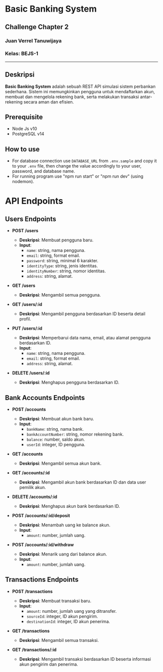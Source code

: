 # Basic Banking System  
## Challenge Chapter 2  

### Juan Verrel Tanuwijaya  
### Kelas: BEJS-1  

---

## Deskripsi

**Basic Banking System** adalah sebuah REST API simulasi sistem perbankan sederhana. Sistem ini memungkinkan pengguna untuk mendaftarkan akun, membuat dan mengelola rekening bank, serta melakukan transaksi antar-rekening secara aman dan efisien.

## Prerequisite
- Node Js v10
- PostgreSQL v14

## How to use
- For database connection use `DATABASE_URL` from `.env.sample` and copy it to your `.env` file, then change the value accordingly to your user, password, and database name.
- For running program use "npm run start" or "npm run dev" (using nodemon).

# API Endpoints

## Users Endpoints

- **POST /users**
  - **Deskripsi**: Membuat pengguna baru.
  - **Input**:
    - `name`: string, nama pengguna.
    - `email`: string, format email.
    - `password`: string, minimal 6 karakter.
    - `identityType`: string, jenis identitas.
    - `identityNumber`: string, nomor identitas.
    - `address`: string, alamat.

- **GET /users**
  - **Deskripsi**: Mengambil semua pengguna.
  
- **GET /users/:id**
  - **Deskripsi**: Mengambil pengguna berdasarkan ID beserta detail profil.
  
- **PUT /users/:id**
  - **Deskripsi**: Memperbarui data nama, email, atau alamat pengguna berdasarkan ID.
  - **Input**: 
    - `name`: string, nama pengguna. 
    - `email`: string, format email.
    - `address`: string, alamat.

- **DELETE /users/:id**
  - **Deskripsi**: Menghapus pengguna berdasarkan ID.


## Bank Accounts Endpoints

- **POST /accounts**
  - **Deskripsi**: Membuat akun bank baru.
  - **Input**:
    - `bankName`: string, nama bank.
    - `bankAccountNumber`: string, nomor rekening bank.
    - `balance`: number, saldo akun.
    - `userId`: integer, ID pengguna.

- **GET /accounts**
  - **Deskripsi**: Mengambil semua akun bank.
  
- **GET /accounts/:id**
  - **Deskripsi**: Mengambil akun bank berdasarkan ID dan data user pemilik akun.

- **DELETE /accounts/:id**
  - **Deskripsi**: Menghapus akun bank berdasarkan ID.

- **POST /accounts/:id/deposit**
  - **Deskripsi**: Menambah uang ke balance akun.
  - **Input**:
    - `amount`: number, jumlah uang.

- **POST /accounts/:id/withdraw**
  - **Deskripsi**: Menarik uang dari balance akun.
  - **Input**:
    - `amount`: number, jumlah uang.

## Transactions Endpoints

- **POST /transactions**
  - **Deskripsi**: Membuat transaksi baru.
  - **Input**:
    - `amount`: number, jumlah uang yang ditransfer.
    - `sourceId`: integer, ID akun pengirim.
    - `destinationId`: integer, ID akun penerima.

- **GET /transactions**
  - **Deskripsi**: Mengambil semua transaksi.
  
- **GET /transactions/:id**
  - **Deskripsi**: Mengambil transaksi berdasarkan ID beserta informasi akun pengirim dan penerima.